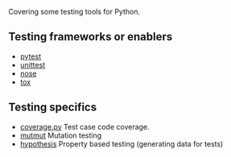 
Covering some testing tools for Python.

## Testing frameworks or enablers

- [pytest](https://docs.pytest.org/)
- [unittest](https://docs.python.org/3/library/unittest.html)
- [nose](https://nose.readthedocs.io/en/latest/index.html)
- [tox](https://tox.wiki/en/latest/)

## Testing specifics

- [coverage.py](https://github.com/nedbat/coveragepy) Test case code coverage.
- [mutmut](https://github.com/boxed/mutmut) Mutation testing
- [hypothesis](https://hypothesis.works/) Property based testing (generating data for tests)
